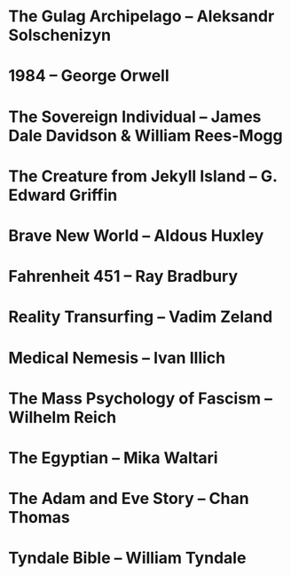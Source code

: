 # The Gulag Archipelago – Aleksandr Solschenizyn
# 1984 – George Orwell
# The Sovereign Individual – James Dale Davidson & William Rees-Mogg
# The Creature from Jekyll Island – G. Edward Griffin
# Brave New World – Aldous Huxley
# Fahrenheit 451 – Ray Bradbury
# Reality Transurfing – Vadim Zeland
# Medical Nemesis – Ivan Illich
# The Mass Psychology of Fascism – Wilhelm Reich
# The Egyptian – Mika Waltari
# The Adam and Eve Story – Chan Thomas
# Tyndale Bible – William Tyndale